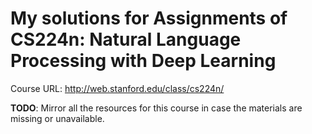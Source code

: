 # My solutions for Assignments of CS224n: Natural Language Processing with Deep Learning

Course URL: http://web.stanford.edu/class/cs224n/

**TODO**: Mirror all the resources for this course in case the materials are missing or unavailable.